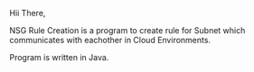 Hii There,

NSG Rule Creation is a program to create rule for Subnet which communicates with eachother in Cloud Environments.

Program is written in Java.

